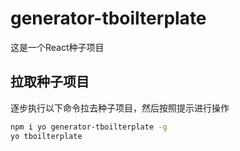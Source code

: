 # generator-tboilterplate 

这是一个React种子项目

## 拉取种子项目

逐步执行以下命令拉去种子项目，然后按照提示进行操作

```bash
npm i yo generator-tboilterplate -g
yo tboilterplate
```